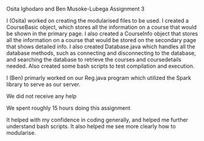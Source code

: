 Osita Ighodaro and Ben Musoke-Lubega Assignment 3

I (Osita) worked on creating the modularised files to be used. I
created a CourseBasic object, which stores all the information on
a course that would be shown in the primary page. I also created a
CourseInfo object that stores all the information on a course that
would be stored on the secondary page that shows detailed info.
I also created Database.java which handles all the database methods,
such as connecting and disconnecting to the database, and searching
the database to retrieve the courses and coursedetails needed.
Also created some bash scripts to test compilation and execution.

I (Ben) primarly worked on our Reg.java program which utilized the Spark 
library to serve as our server.

We did not receive any help

We spent roughly 15 hours doing this assignment

It helped with my confidence in coding generally, and helped me further
understand bash scripts. It also helped me see more clearly how to 
modularise.


